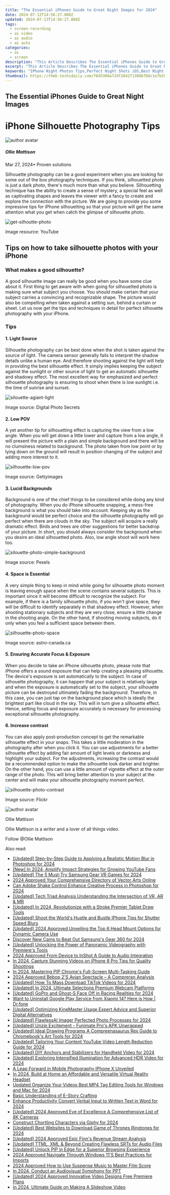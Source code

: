 ```yaml
---
title: "The Essential iPhones Guide to Great Night Images for 2024"
date: 2024-07-12T14:56:27.880Z
updated: 2024-07-13T14:56:27.880Z
tags: 
  - screen-recording
  - ai video
  - ai audio
  - ai auto
categories: 
  - ai
  - screen
description: "This Article Describes The Essential iPhones Guide to Great Night Images for 2024"
excerpt: "This Article Describes The Essential iPhones Guide to Great Night Images for 2024"
keywords: "IPhone Night Photos Tips,Perfect Night Shots iOS,Best Night Photo Apps iOS,IOS Camera Night Settings,Essential Night Photography Guide iPhone,Capture Stunning Nights iPhone,IPhone Nighttime Photography Secrets"
thumbnail: https://thmb.techidaily.com/f8d5308a72df2042f1308b78dc1efb598f7f3491c673912341c93c2d4c06d1ec.jpg
---
```


## The Essential iPhones Guide to Great Night Images

# iPhone Silhouette Photography Tips

![author avatar](https://images.wondershare.com/filmora/article-images/ollie-mattison.jpg)

##### Ollie Mattison

 Mar 27, 2024• Proven solutions

 Silhouette photography can be a good experiment when you are looking for some out of the box photography techniques. If you think, silhouetted photo is just a dark photo, there's much more than what you believe. Silhouetting technique has the ability to create a sense of mystery, a special feel as well as captivating shapes and leaves the viewer with a fancy to create and explore the connection with the picture. We are going to provide you some impressive tips for iPhone silhouetting so that your picture will get the same attention what you get when catch the glimpse of silhouette photo.

![get-silhoutte-photo](https://images.wondershare.com/filmora/article-images/get-silhoutte-photo.jpg)

 Image resource: YouTube

## Tips on how to take silhouette photos with your iPhone

### What makes a good silhouette?

 A good silhouette image can really be good when you have some clue about it. First thing to get aware with when going for silhouetted photo is making sure what subject you choose. You should make certain that your subject carries a convincing and recognizable shape. The picture would also be compelling when taken against a setting sun, behind a curtain or sheet. Let us now get the tips and techniques in detail for perfect silhouette photography with your iPhone.

### Tips

#### 1\.  Light Source

 Silhouette photography can be best done when the shot is taken against the source of light. The camera sensor generally fails to interpret the shadow details unlike a human eye. And therefore shooting against the light will help in providing the best silhouette effect. It simply implies keeping the subject against the sunlight or other source of light to get an automatic silhouette and shadowy effect. The most excellent way for emphasized and perfect silhouette photography is ensuring to shoot when there is low sunlight i.e. the time of sunrise and sunset.

![silouette-agiant-light](https://images.wondershare.com/filmora/article-images/silouette-agiant-light.jpg)

 Image source: Digital Photo Secrets

#### 2\.  Low POV

 A yet another tip for silhouetting effect is capturing the view from a low angle. When you will get down a little lower and capture from a low angle, it will present the picture with a plain and simple background and there will be no clumsiness related to background. The photo taken from low point or by lying down on the ground will result in position changing of the subject and adding more interest to it.

![silhouette-low-pov](https://images.wondershare.com/filmora/article-images/silhouette-low-pov.jpg)

 Image source: Gettyimages

#### 3\.  Lucid Backgrounds

 Background is one of the chief things to be considered while doing any kind of photography. When you do iPhone silhouette snapping, a mess-free background is what you should take into account. Keeping sky as the background would be perfect choice and the silhouette photography will go perfect when there are clouds in the sky. The subject will acquire a really dramatic effect. Birds and trees are other suggestions for better backdrop of your picture. In short, you should always consider the background when you desire an ideal silhouetted photo. Also, low angle shoot will work here too.

![silouette-photo-simple-background](https://images.wondershare.com/filmora/article-images/silouette-photo-simple-background.jpg)

 Image source: Pexels

#### 4\.  Space is Essential

 A very simple thing to keep in mind while going for silhouette photo moment is leaving enough space when the scene contains several subjects. This is important since it will become difficult to recognize the subject. For example, if there is a family silhouette photo, if you won't give space, they will be difficult to identify separately in that shadowy effect. However, when shooting stationary subjects and they are very close, ensure a little change in the shooting angle. On the other hand, if shooting moving subjects, do it only when you feel a sufficient space between them.

![silhouette-photo-space](https://images.wondershare.com/filmora/article-images/silhouette-photo-space.jpg)

 Image source: astro-canada.ca

#### 5\.  Ensuring Accurate Focus & Exposure

 When you decide to take an iPhone silhouette photo, please note that iPhone offers a sound exposure that can help creating a pleasing silhouette. The device's exposure is set automatically to the subject. In case of silhouette photography, it can happen that your subject is relatively large and when the exposure is automatically set to the subject, your silhouette picture can be destroyed ultimately fading the background. Therefore, in this case, you can just tap on the background place which is ideally the brightest part like cloud in the sky. This will in turn give a silhouette effect. Hence, setting focus and exposure accurately is necessary for processing exceptional silhouette photography.

#### 6\. Increase contrast

 You can also apply post-production concept to get the remarkable silhouette effect in your snaps. This takes a little moderation in the photography after when you click it. You can use adjustments for a better silhouette effect by adding fair amount of light levels or darkness and highlight your subject. For the adjustments, increasing the contrast would be a recommended option to make the silhouette look darker and brighter. On the other hand, you can use a little amount of vignette effect at the outer range of the photo. This will bring better attention to your subject at the center and will make your silhouette photography moment perfect.

![silhouette-photo-contrast](https://images.wondershare.com/filmora/article-images/silhouette-photo-contrast.jpg)

 Image source: Flickr

![author avatar](https://images.wondershare.com/filmora/article-images/ollie-mattison.jpg)

Ollie Mattison

Ollie Mattison is a writer and a lover of all things video.

Follow @Ollie Mattison


<ins class="adsbygoogle"
     style="display:block"
     data-ad-format="autorelaxed"
     data-ad-client="ca-pub-7571918770474297"
     data-ad-slot="1223367746"></ins>



<ins class="adsbygoogle"
     style="display:block"
     data-ad-client="ca-pub-7571918770474297"
     data-ad-slot="8358498916"
     data-ad-format="auto"
     data-full-width-responsive="true"></ins>




<span class="atpl-alsoreadstyle">Also read:</span>
<div><ul>
<li><a href="https://fox-cloud.techidaily.com/updated-step-by-step-guide-to-applying-a-realistic-motion-blur-in-photoshop-for-2024/"><u>[Updated] Step-by-Step Guide to Applying a Realistic Motion Blur in Photoshop for 2024</u></a></li>
<li><a href="https://facebook-video-footage.techidaily.com/new-in-2024-amplify-impact-strategies-for-growing-youtube-fans/"><u>[New] In 2024, Amplify Impact  Strategies for Growing YouTube Fans</u></a></li>
<li><a href="https://fox-cloud.techidaily.com/updated-the-5-must-try-samsung-gear-vr-games-for-2024/"><u>[Updated] The 5 Must-Try Samsung Gear VR Games for 2024</u></a></li>
<li><a href="https://fox-cloud.techidaily.com/2024-approved-your-comprehensive-directory-of-vector-arts-online/"><u>2024 Approved  Your Comprehensive Directory of Vector Arts Online</u></a></li>
<li><a href="https://extra-resources.techidaily.com/can-adobe-shake-control-enhance-creative-process-in-photoshop-for-2024/"><u>Can Adobe Shake Control Enhance Creative Process in Photoshop for 2024</u></a></li>
<li><a href="https://fox-cloud.techidaily.com/updated-tech-triad-analysis-understanding-the-intersection-of-vr-ar-and-mr/"><u>[Updated] Tech Triad Analysis  Understanding the Intersection of VR, AR & MR</u></a></li>
<li><a href="https://fox-cloud.techidaily.com/updated-in-2024-revolutionize-with-a-stroke-premier-tablet-draw-tools/"><u>[Updated] In 2024, Revolutionize with a Stroke  Premier Tablet Draw Tools</u></a></li>
<li><a href="https://fox-cloud.techidaily.com/updated-shoot-the-worlds-hustle-and-bustle-iphone-tips-for-shutter-speed-blurs/"><u>[Updated] Shoot the World's Hustle and Bustle  IPhone Tips for Shutter Speed Blurs</u></a></li>
<li><a href="https://fox-cloud.techidaily.com/updated-2024-approved-unveiling-the-top-6-head-mount-options-for-dynamic-camera-use/"><u>[Updated] 2024 Approved  Unveiling the Top 6 Head Mount Options for Dynamic Camera Use</u></a></li>
<li><a href="https://fox-cloud.techidaily.com/discover-new-cams-to-beat-out-samsungs-gear-360-for-2024/"><u>Discover New Cams to Beat Out Samsung's Gear 360 for 2024</u></a></li>
<li><a href="https://some-skills.techidaily.com/updated-unlocking-the-power-of-panoramic-videography-with-premieres-tools/"><u>[Updated] Unlocking the Power of Panoramic Videography with Premiere's Tools</u></a></li>
<li><a href="https://fox-helps.techidaily.com/2024-approved-from-device-to-inshot-a-guide-to-audio-integration/"><u>2024 Approved  From Device to InShot  A Guide to Audio Integration</u></a></li>
<li><a href="https://fox-cloud.techidaily.com/in-2024-capture-stunning-videos-on-iphone-8-pro-tips-for-quality-shootings/"><u>In 2024, Capture Stunning Videos on iPhone  8 Pro Tips for Quality Shootings</u></a></li>
<li><a href="https://fox-cloud.techidaily.com/in-2024-mastering-pip-chromes-full-screen-multi-tasking-guide/"><u>In 2024, Mastering PIP  Chrome's Full-Screen Multi-Tasking Guide</u></a></li>
<li><a href="https://fox-cloud.techidaily.com/2024-approved-bebop-2s-avian-spectacle-a-compreran-analysis/"><u>2024 Approved  Bebop 2'S Avian Spectacle – A Compreran Analysis</u></a></li>
<li><a href="https://fox-cloud.techidaily.com/updated-how-to-mass-download-tiktok-videos-for-2024/"><u>[Updated] How To Mass Download TikTok Videos for 2024</u></a></li>
<li><a href="https://fox-cloud.techidaily.com/updated-in-2024-ultimate-selections-premium-webcam-platforms/"><u>[Updated] In 2024, Ultimate Selections  Premium Webcam Platforms</u></a></li>
<li><a href="https://fox-cloud.techidaily.com/updated-gopro-and-ghost-s-face-off-in-racing-realities-for-2024/"><u>[Updated] GoPro and Ghost-S Face Off in Racing Realities for 2024</u></a></li>
<li><a href="https://howto.techidaily.com/want-to-uninstall-google-play-service-from-xiaomi-14-here-is-how-drfone-by-drfone-fix-android-problems-fix-android-problems/"><u>Want to Uninstall Google Play Service from Xiaomi 14? Here is How | Dr.fone</u></a></li>
<li><a href="https://fox-cloud.techidaily.com/updated-optimizing-kinemaster-usage-expert-advice-and-superior-digital-alternatives/"><u>[Updated] Optimizing KineMaster Usage  Expert Advice and Superior Digital Alternatives</u></a></li>
<li><a href="https://fox-cloud.techidaily.com/updated-flawlessai-imager-perfected-photo-processes-for-2024/"><u>[Updated] FlawlessAI Imager  Perfected Photo Processes for 2024</u></a></li>
<li><a href="https://fox-cloud.techidaily.com/updated-unzip-excitement-funimate-pros-apk-unwrapped/"><u>[Updated] Unzip Excitement - Funimate Pro's APK Unwrapped</u></a></li>
<li><a href="https://fox-cloud.techidaily.com/updated-ideal-drawing-programs-a-compreenasaurus-rex-guide-to-chromebooks-art-tools-for-2024/"><u>[Updated] Ideal Drawing Programs  A Compreenasaurus Rex Guide to Chromebook's Art Tools for 2024</u></a></li>
<li><a href="https://youtube-tips.techidaily.com/ed-tailoring-your-content-youtube-video-length-reduction-guide-for-2024/"><u>[Updated] Tailoring Your Content  YouTube Video Length Reduction Guide for 2024</u></a></li>
<li><a href="https://fox-cloud.techidaily.com/updated-diy-anchors-and-stabilizers-for-handheld-video-for-2024/"><u>[Updated] DIY Anchors and Stabilizers for Handheld Video for 2024</u></a></li>
<li><a href="https://fox-cloud.techidaily.com/updated-exploring-intensified-illumination-for-advanced-hdr-video-for-2024/"><u>[Updated] Exploring Intensified Illumination for Advanced HDR Video for 2024</u></a></li>
<li><a href="https://fox-cloud.techidaily.com/a-leap-forward-in-mobile-photography-iphone-x-unveiled/"><u>A Leap Forward in Mobile Photography  IPhone X Unveiled</u></a></li>
<li><a href="https://fox-cloud.techidaily.com/in-2024-build-at-home-an-affordable-and-versatile-virtual-reality-headset/"><u>In 2024, Build at Home an Affordable and Versatile Virtual Reality Headset</u></a></li>
<li><a href="https://ai-video-tools.techidaily.com/updated-organize-your-videos-best-mp4-tag-editing-tools-for-windows-and-mac-for-2024/"><u>Updated Organize Your Videos Best MP4 Tag Editing Tools for Windows and Mac for 2024</u></a></li>
<li><a href="https://extra-lessons.techidaily.com/basic-understanding-of-e-story-crafting/"><u>Basic Understanding of E-Story Crafting</u></a></li>
<li><a href="https://fox-cloud.techidaily.com/enhance-productivity-convert-verbal-input-to-written-text-in-word-for-2024/"><u>Enhance Productivity  Convert Verbal Input to Written Text in Word for 2024</u></a></li>
<li><a href="https://fox-cloud.techidaily.com/updated-2024-approved-eye-of-excellence-a-comprehensive-list-of-8k-cameras/"><u>[Updated] 2024 Approved  Eye of Excellence  A Comprehensive List of 8K Cameras</u></a></li>
<li><a href="https://fox-cloud.techidaily.com/construct-chortling-characters-via-giphy-for-2024/"><u>Construct Chortling Characters via Giphy for 2024</u></a></li>
<li><a href="https://fox-cloud.techidaily.com/updated-best-websites-to-download-game-of-thrones-ringtones-for-2024/"><u>[Updated] Best Websites to Download Game of Thrones Ringtones for 2024</u></a></li>
<li><a href="https://fox-cloud.techidaily.com/updated-2024-approved-epic-finns-revenue-stream-analysis/"><u>[Updated] 2024 Approved  Epic  Finn's Revenue Stream Analysis</u></a></li>
<li><a href="https://fox-cloud.techidaily.com/updated-ttml-xml-and-beyond-creating-flawless-srts-for-audio-files/"><u>[Updated] TTML, XML & Beyond  Creating Flawless SRTs for Audio Files</u></a></li>
<li><a href="https://fox-cloud.techidaily.com/updated-unlock-pip-in-edge-for-a-superior-browsing-experience/"><u>[Updated] Unlock PIP in Edge for a Superior Browsing Experience</u></a></li>
<li><a href="https://fox-cloud.techidaily.com/2024-approved-navigate-through-windows-11s-best-practices-for-imports/"><u>2024 Approved  Navigate Through Windows 11'S Best Practices for Imports</u></a></li>
<li><a href="https://audio-editing.techidaily.com/2024-approved-how-to-use-suspense-music-to-master-film-score/"><u>2024 Approved How to Use Suspense Music to Master Film Score</u></a></li>
<li><a href="https://fox-cloud.techidaily.com/in-2024-conduct-an-audiovisual-symphony-for-ppt/"><u>In 2024, Conduct an Audiovisual Symphony for PPT</u></a></li>
<li><a href="https://fox-cloud.techidaily.com/updated-2024-approved-innovative-video-designs-free-premiere-plans/"><u>[Updated] 2024 Approved  Innovative Video Designs  Free Premiere Plans</u></a></li>
<li><a href="https://ai-video-editing.techidaily.com/in-2024-ultimate-guide-on-making-a-slideshow-video/"><u>In 2024, Ultimate Guide on Making A Slideshow Video</u></a></li>
</ul></div>
